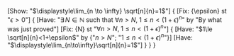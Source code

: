 [Show: "$\displaystyle\lim_{n \to \infty} \sqrt[n]{n}=1$"]
{
    [Fix: {\epsilon} st "$\epsilon>0$"]
    {
        [Have: "$\exists\,N\in\mathbb{N}\text{ such that }\forall n>N,\;1\le n<(1+\epsilon)^n$" by "By what was just proved"]
        [Fix: {N} st "$\forall n>N,\;1\le n<(1+\epsilon)^n$"]
        {
            [Have: "$1\le \sqrt[n]{n}<1+\epsilon$" by {"$n>N$"; "$1\le n<(1+\epsilon)^n$"}]
            [Have: "$\displaystyle\lim_{n\to\infty}\sqrt[n]{n}=1$"]
        }
    }
}